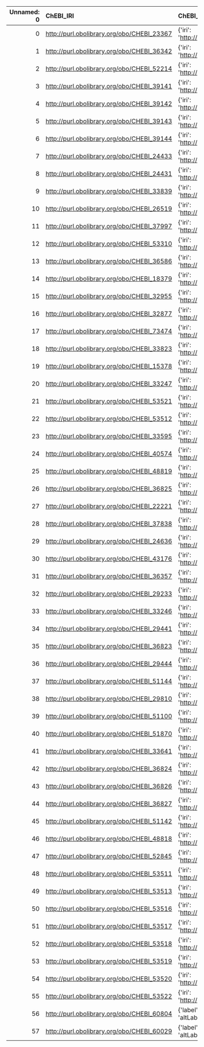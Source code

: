 |   Unnamed: 0 | ChEBI_IRI                                  | ChEBI_DESC                                                                           | MOP_IRI                                    | MOP_DESC                                              |
|-------------:|:-------------------------------------------|:-------------------------------------------------------------------------------------|:-------------------------------------------|:------------------------------------------------------|
|            0 | http://purl.obolibrary.org/obo/CHEBI_23367 | {'iri': 'http://purl.obolibrary.org/obo/CHEBI_23367'}                                | http://purl.obolibrary.org/obo/CHEBI_23367 | {'iri': 'http://purl.obolibrary.org/obo/CHEBI_23367'} |
|            1 | http://purl.obolibrary.org/obo/CHEBI_36342 | {'iri': 'http://purl.obolibrary.org/obo/CHEBI_36342'}                                | http://purl.obolibrary.org/obo/CHEBI_36342 | {'iri': 'http://purl.obolibrary.org/obo/CHEBI_36342'} |
|            2 | http://purl.obolibrary.org/obo/CHEBI_52214 | {'iri': 'http://purl.obolibrary.org/obo/CHEBI_52214'}                                | http://purl.obolibrary.org/obo/CHEBI_52214 | {'iri': 'http://purl.obolibrary.org/obo/CHEBI_52214'} |
|            3 | http://purl.obolibrary.org/obo/CHEBI_39141 | {'iri': 'http://purl.obolibrary.org/obo/CHEBI_39141'}                                | http://purl.obolibrary.org/obo/CHEBI_39141 | {'iri': 'http://purl.obolibrary.org/obo/CHEBI_39141'} |
|            4 | http://purl.obolibrary.org/obo/CHEBI_39142 | {'iri': 'http://purl.obolibrary.org/obo/CHEBI_39142'}                                | http://purl.obolibrary.org/obo/CHEBI_39142 | {'iri': 'http://purl.obolibrary.org/obo/CHEBI_39142'} |
|            5 | http://purl.obolibrary.org/obo/CHEBI_39143 | {'iri': 'http://purl.obolibrary.org/obo/CHEBI_39143'}                                | http://purl.obolibrary.org/obo/CHEBI_39143 | {'iri': 'http://purl.obolibrary.org/obo/CHEBI_39143'} |
|            6 | http://purl.obolibrary.org/obo/CHEBI_39144 | {'iri': 'http://purl.obolibrary.org/obo/CHEBI_39144'}                                | http://purl.obolibrary.org/obo/CHEBI_39144 | {'iri': 'http://purl.obolibrary.org/obo/CHEBI_39144'} |
|            7 | http://purl.obolibrary.org/obo/CHEBI_24433 | {'iri': 'http://purl.obolibrary.org/obo/CHEBI_24433'}                                | http://purl.obolibrary.org/obo/CHEBI_24433 | {'iri': 'http://purl.obolibrary.org/obo/CHEBI_24433'} |
|            8 | http://purl.obolibrary.org/obo/CHEBI_24431 | {'iri': 'http://purl.obolibrary.org/obo/CHEBI_24431'}                                | http://purl.obolibrary.org/obo/CHEBI_24431 | {'iri': 'http://purl.obolibrary.org/obo/CHEBI_24431'} |
|            9 | http://purl.obolibrary.org/obo/CHEBI_33839 | {'iri': 'http://purl.obolibrary.org/obo/CHEBI_33839'}                                | http://purl.obolibrary.org/obo/CHEBI_33839 | {'iri': 'http://purl.obolibrary.org/obo/CHEBI_33839'} |
|           10 | http://purl.obolibrary.org/obo/CHEBI_26519 | {'iri': 'http://purl.obolibrary.org/obo/CHEBI_26519'}                                | http://purl.obolibrary.org/obo/CHEBI_26519 | {'iri': 'http://purl.obolibrary.org/obo/CHEBI_26519'} |
|           11 | http://purl.obolibrary.org/obo/CHEBI_37997 | {'iri': 'http://purl.obolibrary.org/obo/CHEBI_37997'}                                | http://purl.obolibrary.org/obo/CHEBI_37997 | {'iri': 'http://purl.obolibrary.org/obo/CHEBI_37997'} |
|           12 | http://purl.obolibrary.org/obo/CHEBI_53310 | {'iri': 'http://purl.obolibrary.org/obo/CHEBI_53310'}                                | http://purl.obolibrary.org/obo/CHEBI_53310 | {'iri': 'http://purl.obolibrary.org/obo/CHEBI_53310'} |
|           13 | http://purl.obolibrary.org/obo/CHEBI_36586 | {'iri': 'http://purl.obolibrary.org/obo/CHEBI_36586'}                                | http://purl.obolibrary.org/obo/CHEBI_36586 | {'iri': 'http://purl.obolibrary.org/obo/CHEBI_36586'} |
|           14 | http://purl.obolibrary.org/obo/CHEBI_18379 | {'iri': 'http://purl.obolibrary.org/obo/CHEBI_18379'}                                | http://purl.obolibrary.org/obo/CHEBI_18379 | {'iri': 'http://purl.obolibrary.org/obo/CHEBI_18379'} |
|           15 | http://purl.obolibrary.org/obo/CHEBI_32955 | {'iri': 'http://purl.obolibrary.org/obo/CHEBI_32955'}                                | http://purl.obolibrary.org/obo/CHEBI_32955 | {'iri': 'http://purl.obolibrary.org/obo/CHEBI_32955'} |
|           16 | http://purl.obolibrary.org/obo/CHEBI_32877 | {'iri': 'http://purl.obolibrary.org/obo/CHEBI_32877'}                                | http://purl.obolibrary.org/obo/CHEBI_32877 | {'iri': 'http://purl.obolibrary.org/obo/CHEBI_32877'} |
|           17 | http://purl.obolibrary.org/obo/CHEBI_73474 | {'iri': 'http://purl.obolibrary.org/obo/CHEBI_73474'}                                | http://purl.obolibrary.org/obo/CHEBI_73474 | {'iri': 'http://purl.obolibrary.org/obo/CHEBI_73474'} |
|           18 | http://purl.obolibrary.org/obo/CHEBI_33823 | {'iri': 'http://purl.obolibrary.org/obo/CHEBI_33823'}                                | http://purl.obolibrary.org/obo/CHEBI_33823 | {'iri': 'http://purl.obolibrary.org/obo/CHEBI_33823'} |
|           19 | http://purl.obolibrary.org/obo/CHEBI_15378 | {'iri': 'http://purl.obolibrary.org/obo/CHEBI_15378'}                                | http://purl.obolibrary.org/obo/CHEBI_15378 | {'iri': 'http://purl.obolibrary.org/obo/CHEBI_15378'} |
|           20 | http://purl.obolibrary.org/obo/CHEBI_33247 | {'iri': 'http://purl.obolibrary.org/obo/CHEBI_33247'}                                | http://purl.obolibrary.org/obo/CHEBI_33247 | {'iri': 'http://purl.obolibrary.org/obo/CHEBI_33247'} |
|           21 | http://purl.obolibrary.org/obo/CHEBI_53521 | {'iri': 'http://purl.obolibrary.org/obo/CHEBI_53521'}                                | http://purl.obolibrary.org/obo/CHEBI_53521 | {'iri': 'http://purl.obolibrary.org/obo/CHEBI_53521'} |
|           22 | http://purl.obolibrary.org/obo/CHEBI_53512 | {'iri': 'http://purl.obolibrary.org/obo/CHEBI_53512'}                                | http://purl.obolibrary.org/obo/CHEBI_53512 | {'iri': 'http://purl.obolibrary.org/obo/CHEBI_53512'} |
|           23 | http://purl.obolibrary.org/obo/CHEBI_33595 | {'iri': 'http://purl.obolibrary.org/obo/CHEBI_33595'}                                | http://purl.obolibrary.org/obo/CHEBI_33595 | {'iri': 'http://purl.obolibrary.org/obo/CHEBI_33595'} |
|           24 | http://purl.obolibrary.org/obo/CHEBI_40574 | {'iri': 'http://purl.obolibrary.org/obo/CHEBI_40574'}                                | http://purl.obolibrary.org/obo/CHEBI_40574 | {'iri': 'http://purl.obolibrary.org/obo/CHEBI_40574'} |
|           25 | http://purl.obolibrary.org/obo/CHEBI_48819 | {'iri': 'http://purl.obolibrary.org/obo/CHEBI_48819'}                                | http://purl.obolibrary.org/obo/CHEBI_48819 | {'iri': 'http://purl.obolibrary.org/obo/CHEBI_48819'} |
|           26 | http://purl.obolibrary.org/obo/CHEBI_36825 | {'iri': 'http://purl.obolibrary.org/obo/CHEBI_36825'}                                | http://purl.obolibrary.org/obo/CHEBI_36825 | {'iri': 'http://purl.obolibrary.org/obo/CHEBI_36825'} |
|           27 | http://purl.obolibrary.org/obo/CHEBI_22221 | {'iri': 'http://purl.obolibrary.org/obo/CHEBI_22221'}                                | http://purl.obolibrary.org/obo/CHEBI_22221 | {'iri': 'http://purl.obolibrary.org/obo/CHEBI_22221'} |
|           28 | http://purl.obolibrary.org/obo/CHEBI_37838 | {'iri': 'http://purl.obolibrary.org/obo/CHEBI_37838'}                                | http://purl.obolibrary.org/obo/CHEBI_37838 | {'iri': 'http://purl.obolibrary.org/obo/CHEBI_37838'} |
|           29 | http://purl.obolibrary.org/obo/CHEBI_24636 | {'iri': 'http://purl.obolibrary.org/obo/CHEBI_24636'}                                | http://purl.obolibrary.org/obo/CHEBI_24636 | {'iri': 'http://purl.obolibrary.org/obo/CHEBI_24636'} |
|           30 | http://purl.obolibrary.org/obo/CHEBI_43176 | {'iri': 'http://purl.obolibrary.org/obo/CHEBI_43176'}                                | http://purl.obolibrary.org/obo/CHEBI_43176 | {'iri': 'http://purl.obolibrary.org/obo/CHEBI_43176'} |
|           31 | http://purl.obolibrary.org/obo/CHEBI_36357 | {'iri': 'http://purl.obolibrary.org/obo/CHEBI_36357'}                                | http://purl.obolibrary.org/obo/CHEBI_36357 | {'iri': 'http://purl.obolibrary.org/obo/CHEBI_36357'} |
|           32 | http://purl.obolibrary.org/obo/CHEBI_29233 | {'iri': 'http://purl.obolibrary.org/obo/CHEBI_29233'}                                | http://purl.obolibrary.org/obo/CHEBI_29233 | {'iri': 'http://purl.obolibrary.org/obo/CHEBI_29233'} |
|           33 | http://purl.obolibrary.org/obo/CHEBI_33246 | {'iri': 'http://purl.obolibrary.org/obo/CHEBI_33246'}                                | http://purl.obolibrary.org/obo/CHEBI_33246 | {'iri': 'http://purl.obolibrary.org/obo/CHEBI_33246'} |
|           34 | http://purl.obolibrary.org/obo/CHEBI_29441 | {'iri': 'http://purl.obolibrary.org/obo/CHEBI_29441'}                                | http://purl.obolibrary.org/obo/CHEBI_29441 | {'iri': 'http://purl.obolibrary.org/obo/CHEBI_29441'} |
|           35 | http://purl.obolibrary.org/obo/CHEBI_36823 | {'iri': 'http://purl.obolibrary.org/obo/CHEBI_36823'}                                | http://purl.obolibrary.org/obo/CHEBI_36823 | {'iri': 'http://purl.obolibrary.org/obo/CHEBI_36823'} |
|           36 | http://purl.obolibrary.org/obo/CHEBI_29444 | {'iri': 'http://purl.obolibrary.org/obo/CHEBI_29444'}                                | http://purl.obolibrary.org/obo/CHEBI_29444 | {'iri': 'http://purl.obolibrary.org/obo/CHEBI_29444'} |
|           37 | http://purl.obolibrary.org/obo/CHEBI_51144 | {'iri': 'http://purl.obolibrary.org/obo/CHEBI_51144'}                                | http://purl.obolibrary.org/obo/CHEBI_51144 | {'iri': 'http://purl.obolibrary.org/obo/CHEBI_51144'} |
|           38 | http://purl.obolibrary.org/obo/CHEBI_29810 | {'iri': 'http://purl.obolibrary.org/obo/CHEBI_29810'}                                | http://purl.obolibrary.org/obo/CHEBI_29810 | {'iri': 'http://purl.obolibrary.org/obo/CHEBI_29810'} |
|           39 | http://purl.obolibrary.org/obo/CHEBI_51100 | {'iri': 'http://purl.obolibrary.org/obo/CHEBI_51100'}                                | http://purl.obolibrary.org/obo/CHEBI_51100 | {'iri': 'http://purl.obolibrary.org/obo/CHEBI_51100'} |
|           40 | http://purl.obolibrary.org/obo/CHEBI_51870 | {'iri': 'http://purl.obolibrary.org/obo/CHEBI_51870'}                                | http://purl.obolibrary.org/obo/CHEBI_51870 | {'iri': 'http://purl.obolibrary.org/obo/CHEBI_51870'} |
|           41 | http://purl.obolibrary.org/obo/CHEBI_33641 | {'iri': 'http://purl.obolibrary.org/obo/CHEBI_33641'}                                | http://purl.obolibrary.org/obo/CHEBI_33641 | {'iri': 'http://purl.obolibrary.org/obo/CHEBI_33641'} |
|           42 | http://purl.obolibrary.org/obo/CHEBI_36824 | {'iri': 'http://purl.obolibrary.org/obo/CHEBI_36824'}                                | http://purl.obolibrary.org/obo/CHEBI_36824 | {'iri': 'http://purl.obolibrary.org/obo/CHEBI_36824'} |
|           43 | http://purl.obolibrary.org/obo/CHEBI_36826 | {'iri': 'http://purl.obolibrary.org/obo/CHEBI_36826'}                                | http://purl.obolibrary.org/obo/CHEBI_36826 | {'iri': 'http://purl.obolibrary.org/obo/CHEBI_36826'} |
|           44 | http://purl.obolibrary.org/obo/CHEBI_36827 | {'iri': 'http://purl.obolibrary.org/obo/CHEBI_36827'}                                | http://purl.obolibrary.org/obo/CHEBI_36827 | {'iri': 'http://purl.obolibrary.org/obo/CHEBI_36827'} |
|           45 | http://purl.obolibrary.org/obo/CHEBI_51142 | {'iri': 'http://purl.obolibrary.org/obo/CHEBI_51142'}                                | http://purl.obolibrary.org/obo/CHEBI_51142 | {'iri': 'http://purl.obolibrary.org/obo/CHEBI_51142'} |
|           46 | http://purl.obolibrary.org/obo/CHEBI_48818 | {'iri': 'http://purl.obolibrary.org/obo/CHEBI_48818'}                                | http://purl.obolibrary.org/obo/CHEBI_48818 | {'iri': 'http://purl.obolibrary.org/obo/CHEBI_48818'} |
|           47 | http://purl.obolibrary.org/obo/CHEBI_52845 | {'iri': 'http://purl.obolibrary.org/obo/CHEBI_52845'}                                | http://purl.obolibrary.org/obo/CHEBI_52845 | {'iri': 'http://purl.obolibrary.org/obo/CHEBI_52845'} |
|           48 | http://purl.obolibrary.org/obo/CHEBI_53511 | {'iri': 'http://purl.obolibrary.org/obo/CHEBI_53511'}                                | http://purl.obolibrary.org/obo/CHEBI_53511 | {'iri': 'http://purl.obolibrary.org/obo/CHEBI_53511'} |
|           49 | http://purl.obolibrary.org/obo/CHEBI_53513 | {'iri': 'http://purl.obolibrary.org/obo/CHEBI_53513'}                                | http://purl.obolibrary.org/obo/CHEBI_53513 | {'iri': 'http://purl.obolibrary.org/obo/CHEBI_53513'} |
|           50 | http://purl.obolibrary.org/obo/CHEBI_53516 | {'iri': 'http://purl.obolibrary.org/obo/CHEBI_53516'}                                | http://purl.obolibrary.org/obo/CHEBI_53516 | {'iri': 'http://purl.obolibrary.org/obo/CHEBI_53516'} |
|           51 | http://purl.obolibrary.org/obo/CHEBI_53517 | {'iri': 'http://purl.obolibrary.org/obo/CHEBI_53517'}                                | http://purl.obolibrary.org/obo/CHEBI_53517 | {'iri': 'http://purl.obolibrary.org/obo/CHEBI_53517'} |
|           52 | http://purl.obolibrary.org/obo/CHEBI_53518 | {'iri': 'http://purl.obolibrary.org/obo/CHEBI_53518'}                                | http://purl.obolibrary.org/obo/CHEBI_53518 | {'iri': 'http://purl.obolibrary.org/obo/CHEBI_53518'} |
|           53 | http://purl.obolibrary.org/obo/CHEBI_53519 | {'iri': 'http://purl.obolibrary.org/obo/CHEBI_53519'}                                | http://purl.obolibrary.org/obo/CHEBI_53519 | {'iri': 'http://purl.obolibrary.org/obo/CHEBI_53519'} |
|           54 | http://purl.obolibrary.org/obo/CHEBI_53520 | {'iri': 'http://purl.obolibrary.org/obo/CHEBI_53520'}                                | http://purl.obolibrary.org/obo/CHEBI_53520 | {'iri': 'http://purl.obolibrary.org/obo/CHEBI_53520'} |
|           55 | http://purl.obolibrary.org/obo/CHEBI_53522 | {'iri': 'http://purl.obolibrary.org/obo/CHEBI_53522'}                                | http://purl.obolibrary.org/obo/CHEBI_53522 | {'iri': 'http://purl.obolibrary.org/obo/CHEBI_53522'} |
|           56 | http://purl.obolibrary.org/obo/CHEBI_60804 | {'label': 'copolymer', 'prefLabel': None, 'altLabel': None, 'name': 'CHEBI_60804'}   | http://purl.obolibrary.org/obo/CHEBI_53310 | {'label': 'copolymer'}                                |
|           57 | http://purl.obolibrary.org/obo/CHEBI_60029 | {'label': 'homopolymer', 'prefLabel': None, 'altLabel': None, 'name': 'CHEBI_60029'} | http://purl.obolibrary.org/obo/CHEBI_37997 | {'label': 'homopolymer'}                              |